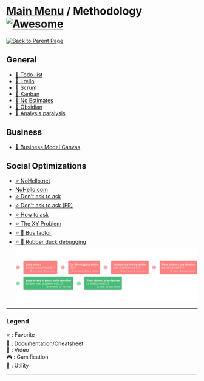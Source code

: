 # [Main Menu](../README.md) / Methodology [![Awesome](https://awesome.re/badge-flat.svg)](https://awesome.re)

[![Back to Parent Page](https://img.shields.io/badge/-Back_to_Parent_Page-blue?style=for-the-badge)](../README.md)

## General
- [:book: Todo-list](https://fr.wikipedia.org/wiki/Todo_list)
- [:wrench: Trello](https://trello.com/)
- [:book: Scrum](https://en.wikipedia.org/wiki/Scrum_(software_development))
- [:book: Kanban](https://en.wikipedia.org/wiki/Kanban)
- [:book: No Estimates](https://blog.cellenza.com/software-craftsmanship/estimer-sans-estimer/)
- [:wrench: Obsidian](https://obsidian.md)
- [:book: Analysis paralysis](https://en.wikipedia.org/wiki/Analysis_paralysis)

## Business
- [:book: Business Model Canvas](https://en.wikipedia.org/wiki/Business_Model_Canvas)

## Social Optimizations
- [:star: NoHello.net](https://nohello.net/)
- [NoHello.com](https://www.nohello.com/)
- [:star: Don't ask to ask](https://dontasktoask.com)
- [:star: Don't ask to ask (FR)](https://dontasktoask.com/fr/)
- [:star: How to ask](https://stackoverflow.com/help/how-to-ask)
- [:star: The XY Problem](http://xyproblem.info/)
- [:star: :book: Bus factor](https://en.wikipedia.org/wiki/Bus_factor)
- [:star: :book: Rubber duck debugging](https://en.wikipedia.org/wiki/Rubber_duck_debugging)
![How to ask](how-to-ask.png)
---

### Legend
:star: : Favorite\
:book: : Documentation/Cheatsheet\
:movie_camera: : Video\
:video_game: : Gamification\
:wrench: : Utility

---
